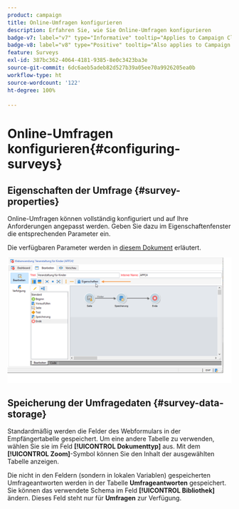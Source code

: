 ```yaml
---
product: campaign
title: Online-Umfragen konfigurieren
description: Erfahren Sie, wie Sie Online-Umfragen konfigurieren
badge-v7: label="v7" type="Informative" tooltip="Applies to Campaign Classic v7"
badge-v8: label="v8" type="Positive" tooltip="Also applies to Campaign v8"
feature: Surveys
exl-id: 387bc362-4064-4181-9385-8e0c3423ba3e
source-git-commit: 6dc6aeb5adeb82d527b39a05ee70a9926205ea0b
workflow-type: ht
source-wordcount: '122'
ht-degree: 100%

---
```


# Online-Umfragen konfigurieren{#configuring-surveys}



## Eigenschaften der Umfrage {#survey-properties}

Online-Umfragen können vollständig konfiguriert und auf Ihre Anforderungen angepasst werden. Geben Sie dazu im Eigenschaftenfenster die entsprechenden Parameter ein.

Die verfügbaren Parameter werden in [diesem Dokument](../../web/using/defining-web-forms-properties.md) erläutert.

![](assets/s_ncs_admin_survey_properties_general.png)

## Speicherung der Umfragedaten {#survey-data-storage}

Standardmäßig werden die Felder des Webformulars in der Empfängertabelle gespeichert. Um eine andere Tabelle zu verwenden, wählen Sie sie im Feld **[!UICONTROL Dokumenttyp]** aus. Mit dem **[!UICONTROL Zoom]**-Symbol können Sie den Inhalt der ausgewählten Tabelle anzeigen.

Die nicht in den Feldern (sondern in lokalen Variablen) gespeicherten Umfrageantworten werden in der Tabelle **Umfrageantworten** gespeichert. Sie können das verwendete Schema im Feld **[!UICONTROL Bibliothek]** ändern. Dieses Feld steht nur für **Umfragen** zur Verfügung.
